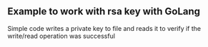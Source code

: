 ## Example to work with rsa key with GoLang

Simple code writes a private key to file and reads it to verify if the write/read operation was successful 

